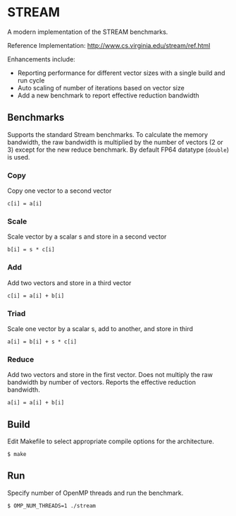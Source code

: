 # STREAM
A modern implementation of the STREAM benchmarks.

Reference Implementation: http://www.cs.virginia.edu/stream/ref.html

Enhancements include:
 * Reporting performance for different vector sizes with a single build and run cycle
 * Auto scaling of number of iterations based on vector size
 * Add a new benchmark to report effective reduction bandwidth

## Benchmarks
Supports the standard Stream benchmarks. To calculate the memory bandwidth, the raw bandwidth is multiplied by the number of vectors (2 or 3) except for the new reduce benchmark. By default FP64 datatype (`double`) is used.

### Copy
Copy one vector to a second vector

`c[i] = a[i]`

### Scale
Scale vector by a scalar s and store in a second vector

`b[i] = s * c[i]`

### Add
Add two vectors and store in a third vector

`c[i] = a[i] + b[i]`

### Triad
Scale one vector by a scalar s, add to another, and store in third

`a[i] = b[i] + s * c[i]`

### Reduce
Add two vectors and store in the first vector. Does not multiply the raw bandwidth by number of vectors. Reports the effective reduction bandwidth.

`a[i] = a[i] + b[i]`

## Build

Edit Makefile to select appropriate compile options for the architecture.

`$ make`

## Run

Specify number of OpenMP threads and run the benchmark.

`$ OMP_NUM_THREADS=1 ./stream`
